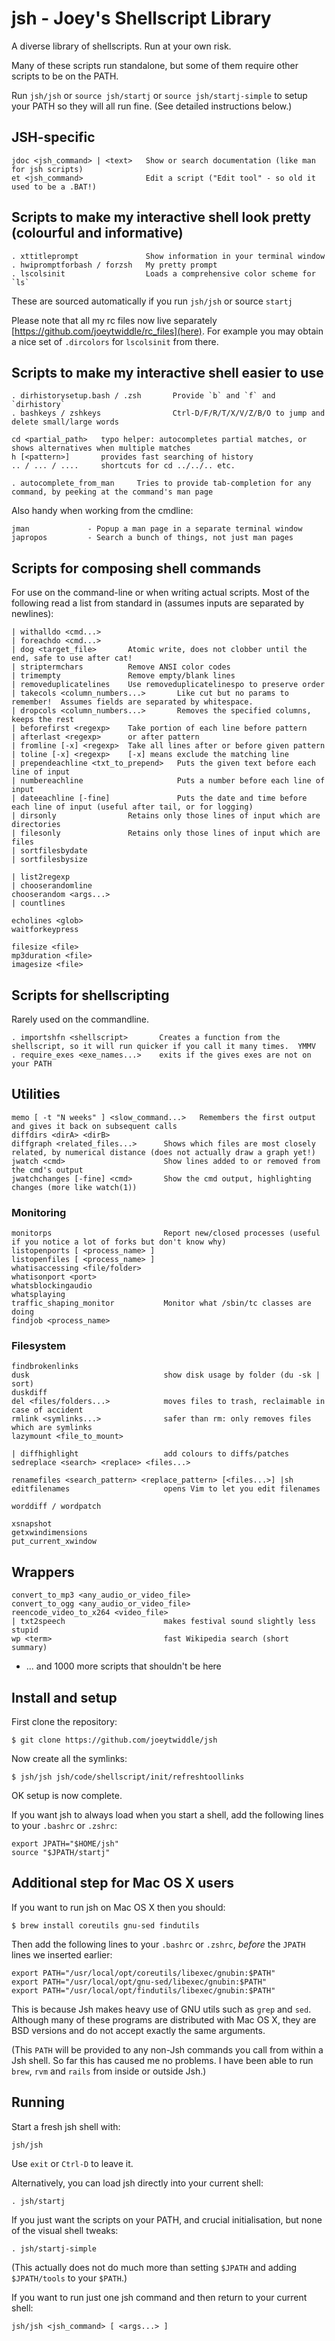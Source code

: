 # jsh - Joey's Shellscript Library

A diverse library of shellscripts.  Run at your own risk.

Many of these scripts run standalone, but some of them require other scripts to be on the PATH.

Run `jsh/jsh` or `source jsh/startj` or `source jsh/startj-simple` to setup your PATH so they will all run fine.  (See detailed instructions below.)

## JSH-specific

    jdoc <jsh_command> | <text>   Show or search documentation (like man for jsh scripts)
    et <jsh_command>              Edit a script ("Edit tool" - so old it used to be a .BAT!)

## Scripts to make my interactive shell look pretty (colourful and informative)

    . xttitleprompt               Show information in your terminal window
    . hwipromptforbash / forzsh   My pretty prompt
    . lscolsinit                  Loads a comprehensive color scheme for `ls`

These are sourced automatically if you run `jsh/jsh` or source `startj`

Please note that all my rc files now live separately [https://github.com/joeytwiddle/rc_files](here).  For example you may obtain a nice set of `.dircolors` for `lscolsinit` from there.

## Scripts to make my interactive shell easier to use

    . dirhistorysetup.bash / .zsh       Provide `b` and `f` and `dirhistory`
    . bashkeys / zshkeys                Ctrl-D/F/R/T/X/V/Z/B/O to jump and delete small/large words

    cd <partial_path>   typo helper: autocompletes partial matches, or shows alternatives when multiple matches
    h [<pattern>]       provides fast searching of history
    .. / ... / ....     shortcuts for cd ../../.. etc.

    . autocomplete_from_man     Tries to provide tab-completion for any command, by peeking at the command's man page

Also handy when working from the cmdline:

    jman             - Popup a man page in a separate terminal window
    japropos         - Search a bunch of things, not just man pages

## Scripts for composing shell commands

For use on the command-line or when writing actual scripts.  Most of the following read a list from standard in (assumes inputs are separated by newlines):

    | withalldo <cmd...>
    | foreachdo <cmd...>
    | dog <target_file>       Atomic write, does not clobber until the end, safe to use after cat!
    | striptermchars          Remove ANSI color codes
    | trimempty               Remove empty/blank lines
    | removeduplicatelines    Use removeduplicatelinespo to preserve order
    | takecols <column_numbers...>       Like cut but no params to remember!  Assumes fields are separated by whitespace.
    | dropcols <column_numbers...>       Removes the specified columns, keeps the rest
    | beforefirst <regexp>    Take portion of each line before pattern
    | afterlast <regexp>      or after pattern
    | fromline [-x] <regexp>  Take all lines after or before given pattern
    | toline [-x] <regexp>    [-x] means exclude the matching line
    | prependeachline <txt_to_prepend>   Puts the given text before each line of input
    | numbereachline                     Puts a number before each line of input
    | dateeachline [-fine]               Puts the date and time before each line of input (useful after tail, or for logging)
    | dirsonly                Retains only those lines of input which are directories
    | filesonly               Retains only those lines of input which are files
    | sortfilesbydate
    | sortfilesbysize

    | list2regexp
    | chooserandomline
    chooserandom <args...>
    | countlines

    echolines <glob>
    waitforkeypress

    filesize <file>
    mp3duration <file>
    imagesize <file>

## Scripts for shellscripting

Rarely used on the commandline.

    . importshfn <shellscript>       Creates a function from the shellscript, so it will run quicker if you call it many times.  YMMV
    . require_exes <exe_names...>    exits if the gives exes are not on your PATH

## Utilities

    memo [ -t "N weeks" ] <slow_command...>   Remembers the first output and gives it back on subsequent calls
    diffdirs <dirA> <dirB>
    diffgraph <related_files...>      Shows which files are most closely related, by numerical distance (does not actually draw a graph yet!)
    jwatch <cmd>                      Show lines added to or removed from the cmd's output
    jwatchchanges [-fine] <cmd>       Show the cmd output, highlighting changes (more like watch(1))

### Monitoring

    monitorps                         Report new/closed processes (useful if you notice a lot of forks but don't know why)
    listopenports [ <process_name> ]
    listopenfiles [ <process_name> ]
    whatisaccessing <file/folder>
    whatisonport <port>
    whatsblockingaudio
    whatsplaying
    traffic_shaping_monitor           Monitor what /sbin/tc classes are doing
    findjob <process_name>

### Filesystem

    findbrokenlinks
    dusk                              show disk usage by folder (du -sk | sort)
    duskdiff
    del <files/folders...>            moves files to trash, reclaimable in case of accident
    rmlink <symlinks...>              safer than rm: only removes files which are symlinks
    lazymount <file_to_mount>

    | diffhighlight                   add colours to diffs/patches
    sedreplace <search> <replace> <files...>

    renamefiles <search_pattern> <replace_pattern> [<files...>] |sh
    editfilenames                     opens Vim to let you edit filenames

    worddiff / wordpatch

    xsnapshot
    getxwindimensions
    put_current_xwindow

## Wrappers

    convert_to_mp3 <any_audio_or_video_file>
    convert_to_ogg <any_audio_or_video_file>
    reencode_video_to_x264 <video_file>
    | txt2speech                      makes festival sound slightly less stupid
    wp <term>                         fast Wikipedia search (short summary)

- ... and 1000 more scripts that shouldn't be here

## Install and setup

First clone the repository:

    $ git clone https://github.com/joeytwiddle/jsh

Now create all the symlinks:

    $ jsh/jsh jsh/code/shellscript/init/refreshtoollinks

OK setup is now complete.

If you want jsh to always load when you start a shell, add the following lines to your `.bashrc` or `.zshrc`:

    export JPATH="$HOME/jsh"
    source "$JPATH/startj"

## Additional step for Mac OS X users

If you want to run jsh on Mac OS X then you should:

    $ brew install coreutils gnu-sed findutils

Then add the following lines to your `.bashrc` or `.zshrc`, *before* the `JPATH` lines we inserted earlier:

    export PATH="/usr/local/opt/coreutils/libexec/gnubin:$PATH"
    export PATH="/usr/local/opt/gnu-sed/libexec/gnubin:$PATH"
    export PATH="/usr/local/opt/findutils/libexec/gnubin:$PATH"

This is because Jsh makes heavy use of GNU utils such as `grep` and `sed`.  Although many of these programs are distributed with Mac OS X, they are BSD versions and do not accept exactly the same arguments.

(This `PATH` will be provided to any non-Jsh commands you call from within a Jsh shell.  So far this has caused me no problems.  I have been able to run `brew`, `rvm` and `rails` from inside or outside Jsh.)

## Running

Start a fresh jsh shell with:

    jsh/jsh

Use `exit` or `Ctrl-D` to leave it.

Alternatively, you can load jsh directly into your current shell:

    . jsh/startj

If you just want the scripts on your PATH, and crucial initialisation, but none of the visual shell tweaks:

    . jsh/startj-simple

(This actually does not do much more than setting `$JPATH` and adding `$JPATH/tools` to your `$PATH`.)

If you want to run just one jsh command and then return to your current shell:

    jsh/jsh <jsh_command> [ <args...> ]

